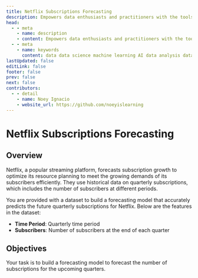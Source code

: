 ```yaml
---
title: Netflix Subscriptions Forecasting
description: Empowers data enthusiasts and practitioners with the tools and knowledge to unlock the potential of data.
head:
  - - meta
    - name: description
    - content: Empowers data enthusiasts and practitioners with the tools and knowledge to unlock the potential of data.
  - - meta
    - name: keywords
      content: data data science machine learning AI data analysis data-driven data enthusiasts data practitioners
lastUpdated: false
editLink: false
footer: false
prev: false
next: false
contributors:
  - - detail
    - name: Noey Ignacio
    - website_url: https://github.com/noeyislearning
---
```


# Netflix Subscriptions Forecasting

<DownloadBadge githubURL=""></DownloadBadge>

## Overview

Netflix, a popular streaming platform, forecasts subscription growth to optimize its resource planning to meet the growing demands of its subscribers efficiently. They use historical data on quarterly subscriptions, which includes the number of subscribers at different periods.

You are provided with a dataset to build a forecasting model that accurately predicts the future quarterly subscriptions for Netflix. Below are the features in the dataset:

- **Time Period**: Quarterly time period
- **Subscribers**: Number of subscribers at the end of each quarter

## Objectives

Your task is to build a forecasting model to forecast the number of subscriptions for the upcoming quarters.
